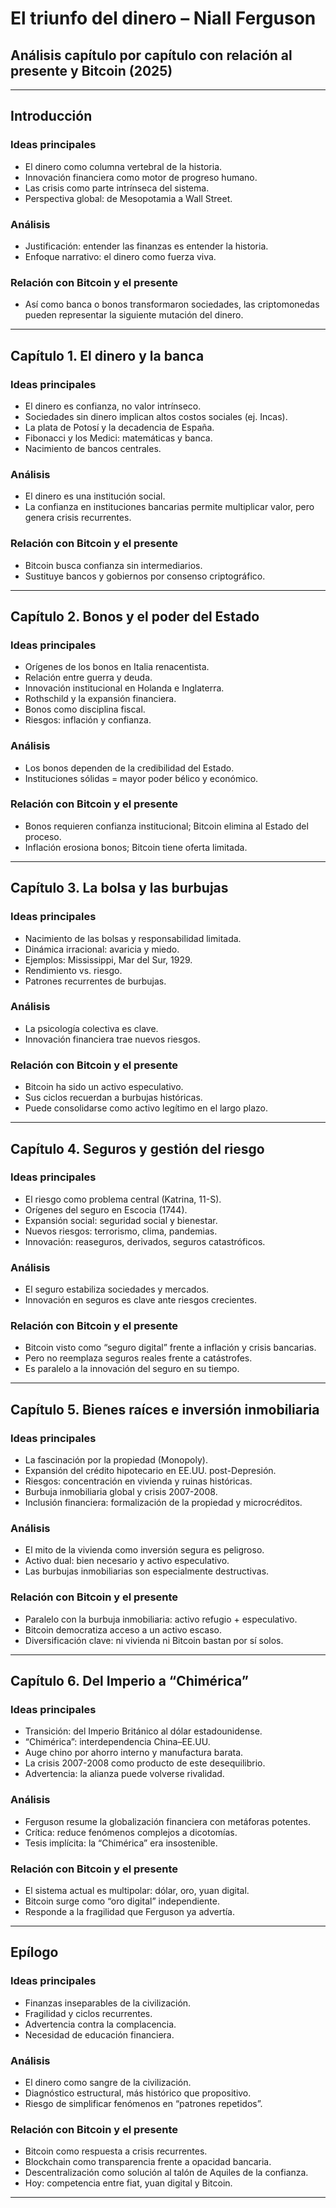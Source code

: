 
# El triunfo del dinero – Niall Ferguson  
## Análisis capítulo por capítulo con relación al presente y Bitcoin (2025)

---

## Introducción  
### Ideas principales  
- El dinero como columna vertebral de la historia.  
- Innovación financiera como motor de progreso humano.  
- Las crisis como parte intrínseca del sistema.  
- Perspectiva global: de Mesopotamia a Wall Street.  

### Análisis  
- Justificación: entender las finanzas es entender la historia.  
- Enfoque narrativo: el dinero como fuerza viva.  

### Relación con Bitcoin y el presente  
- Así como banca o bonos transformaron sociedades, las criptomonedas pueden representar la siguiente mutación del dinero.  

---

## Capítulo 1. El dinero y la banca  
### Ideas principales  
- El dinero es confianza, no valor intrínseco.  
- Sociedades sin dinero implican altos costos sociales (ej. Incas).  
- La plata de Potosí y la decadencia de España.  
- Fibonacci y los Medici: matemáticas y banca.  
- Nacimiento de bancos centrales.  

### Análisis  
- El dinero es una institución social.  
- La confianza en instituciones bancarias permite multiplicar valor, pero genera crisis recurrentes.  

### Relación con Bitcoin y el presente  
- Bitcoin busca confianza sin intermediarios.  
- Sustituye bancos y gobiernos por consenso criptográfico.  

---

## Capítulo 2. Bonos y el poder del Estado  
### Ideas principales  
- Orígenes de los bonos en Italia renacentista.  
- Relación entre guerra y deuda.  
- Innovación institucional en Holanda e Inglaterra.  
- Rothschild y la expansión financiera.  
- Bonos como disciplina fiscal.  
- Riesgos: inflación y confianza.  

### Análisis  
- Los bonos dependen de la credibilidad del Estado.  
- Instituciones sólidas = mayor poder bélico y económico.  

### Relación con Bitcoin y el presente  
- Bonos requieren confianza institucional; Bitcoin elimina al Estado del proceso.  
- Inflación erosiona bonos; Bitcoin tiene oferta limitada.  

---

## Capítulo 3. La bolsa y las burbujas  
### Ideas principales  
- Nacimiento de las bolsas y responsabilidad limitada.  
- Dinámica irracional: avaricia y miedo.  
- Ejemplos: Mississippi, Mar del Sur, 1929.  
- Rendimiento vs. riesgo.  
- Patrones recurrentes de burbujas.  

### Análisis  
- La psicología colectiva es clave.  
- Innovación financiera trae nuevos riesgos.  

### Relación con Bitcoin y el presente  
- Bitcoin ha sido un activo especulativo.  
- Sus ciclos recuerdan a burbujas históricas.  
- Puede consolidarse como activo legítimo en el largo plazo.  

---

## Capítulo 4. Seguros y gestión del riesgo  
### Ideas principales  
- El riesgo como problema central (Katrina, 11-S).  
- Orígenes del seguro en Escocia (1744).  
- Expansión social: seguridad social y bienestar.  
- Nuevos riesgos: terrorismo, clima, pandemias.  
- Innovación: reaseguros, derivados, seguros catastróficos.  

### Análisis  
- El seguro estabiliza sociedades y mercados.  
- Innovación en seguros es clave ante riesgos crecientes.  

### Relación con Bitcoin y el presente  
- Bitcoin visto como “seguro digital” frente a inflación y crisis bancarias.  
- Pero no reemplaza seguros reales frente a catástrofes.  
- Es paralelo a la innovación del seguro en su tiempo.  

---

## Capítulo 5. Bienes raíces e inversión inmobiliaria  
### Ideas principales  
- La fascinación por la propiedad (Monopoly).  
- Expansión del crédito hipotecario en EE.UU. post-Depresión.  
- Riesgos: concentración en vivienda y ruinas históricas.  
- Burbuja inmobiliaria global y crisis 2007-2008.  
- Inclusión financiera: formalización de la propiedad y microcréditos.  

### Análisis  
- El mito de la vivienda como inversión segura es peligroso.  
- Activo dual: bien necesario y activo especulativo.  
- Las burbujas inmobiliarias son especialmente destructivas.  

### Relación con Bitcoin y el presente  
- Paralelo con la burbuja inmobiliaria: activo refugio + especulativo.  
- Bitcoin democratiza acceso a un activo escaso.  
- Diversificación clave: ni vivienda ni Bitcoin bastan por sí solos.  

---

## Capítulo 6. Del Imperio a “Chimérica”  
### Ideas principales  
- Transición: del Imperio Británico al dólar estadounidense.  
- “Chimérica”: interdependencia China–EE.UU.  
- Auge chino por ahorro interno y manufactura barata.  
- La crisis 2007-2008 como producto de este desequilibrio.  
- Advertencia: la alianza puede volverse rivalidad.  

### Análisis  
- Ferguson resume la globalización financiera con metáforas potentes.  
- Crítica: reduce fenómenos complejos a dicotomías.  
- Tesis implícita: la “Chimérica” era insostenible.  

### Relación con Bitcoin y el presente  
- El sistema actual es multipolar: dólar, oro, yuan digital.  
- Bitcoin surge como “oro digital” independiente.  
- Responde a la fragilidad que Ferguson ya advertía.  

---

## Epílogo  
### Ideas principales  
- Finanzas inseparables de la civilización.  
- Fragilidad y ciclos recurrentes.  
- Advertencia contra la complacencia.  
- Necesidad de educación financiera.  

### Análisis  
- El dinero como sangre de la civilización.  
- Diagnóstico estructural, más histórico que propositivo.  
- Riesgo de simplificar fenómenos en “patrones repetidos”.  

### Relación con Bitcoin y el presente  
- Bitcoin como respuesta a crisis recurrentes.  
- Blockchain como transparencia frente a opacidad bancaria.  
- Descentralización como solución al talón de Aquiles de la confianza.  
- Hoy: competencia entre fiat, yuan digital y Bitcoin.  

---
